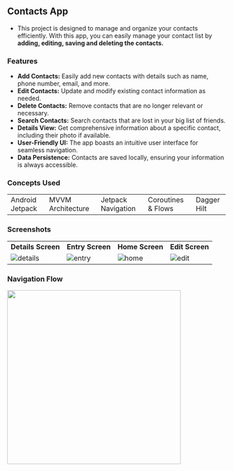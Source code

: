 ## Contacts App
- This project is designed to manage and organize your contacts efficiently. With this app, you can easily manage your contact list by **adding, editing, saving and deleting the contacts.**

### Features

- **Add Contacts:** Easily add new contacts with details such as name, phone number, email, and more.
- **Edit Contacts:** Update and modify existing contact information as needed.
- **Delete Contacts:** Remove contacts that are no longer relevant or necessary.
- **Search Contacts:** Search contacts that are lost in your big list of friends.
- **Details View:** Get comprehensive information about a specific contact, including their photo if available.
- **User-Friendly UI:** The app boasts an intuitive user interface for seamless navigation.
- **Data Persistence:** Contacts are saved locally, ensuring your information is always accessible.

### Concepts Used 

||||||
|--|--|--|--|--|
|Android Jetpack|MVVM Architecture|Jetpack Navigation|Coroutines & Flows|Dagger Hilt|


### Screenshots

|||||
|--|--|--|--|
|**Details Screen**|**Entry Screen**|**Home Screen**|**Edit Screen**|
|![details](https://github.com/utkarsh006/Contacts-App/assets/94545831/697b4465-b436-43d5-a804-e3f372ca8932)|![entry](https://github.com/utkarsh006/Contacts-App/assets/94545831/2fc653b9-8f9a-46e2-aead-3b7476d8ab63)|![home](https://github.com/utkarsh006/Contacts-App/assets/94545831/0ab0a1f4-3aa6-4d43-8968-8e22b22e9c7d)|![edit](https://github.com/utkarsh006/Contacts-App/assets/94545831/0673cb30-07ad-420f-a88f-64501d642dc0)|

### Navigation Flow

<img height="400" src="https://github.com/utkarsh006/Contacts-App/assets/94545831/d6835f22-c29e-4b4c-9687-98d0814674a3" />

